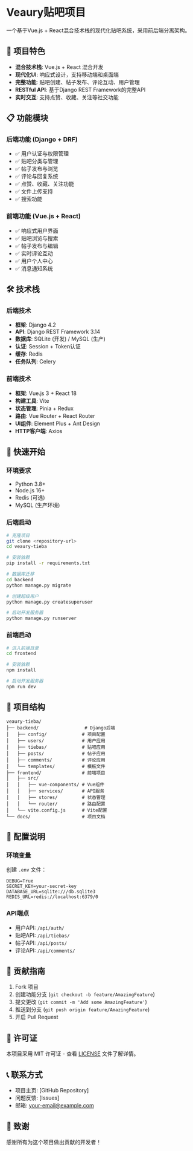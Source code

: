 # Veaury贴吧项目

一个基于Vue.js + React混合技术栈的现代化贴吧系统，采用前后端分离架构。

## 🚀 项目特色

- **混合技术栈**: Vue.js + React 混合开发
- **现代化UI**: 响应式设计，支持移动端和桌面端
- **完整功能**: 贴吧创建、帖子发布、评论互动、用户管理
- **RESTful API**: 基于Django REST Framework的完整API
- **实时交互**: 支持点赞、收藏、关注等社交功能

## 📋 功能模块

### 后端功能 (Django + DRF)
- ✅ 用户认证与权限管理
- ✅ 贴吧分类与管理
- ✅ 帖子发布与浏览
- ✅ 评论与回复系统
- ✅ 点赞、收藏、关注功能
- ✅ 文件上传支持
- ✅ 搜索功能

### 前端功能 (Vue.js + React)
- ✅ 响应式用户界面
- ✅ 贴吧浏览与搜索
- ✅ 帖子发布与编辑
- ✅ 实时评论互动
- ✅ 用户个人中心
- ✅ 消息通知系统

## 🛠️ 技术栈

### 后端技术
- **框架**: Django 4.2
- **API**: Django REST Framework 3.14
- **数据库**: SQLite (开发) / MySQL (生产)
- **认证**: Session + Token认证
- **缓存**: Redis
- **任务队列**: Celery

### 前端技术
- **框架**: Vue.js 3 + React 18
- **构建工具**: Vite
- **状态管理**: Pinia + Redux
- **路由**: Vue Router + React Router
- **UI组件**: Element Plus + Ant Design
- **HTTP客户端**: Axios

## 🚀 快速开始

### 环境要求
- Python 3.8+
- Node.js 16+
- Redis (可选)
- MySQL (生产环境)

### 后端启动
```bash
# 克隆项目
git clone <repository-url>
cd veaury-tieba

# 安装依赖
pip install -r requirements.txt

# 数据库迁移
cd backend
python manage.py migrate

# 创建超级用户
python manage.py createsuperuser

# 启动开发服务器
python manage.py runserver
```

### 前端启动
```bash
# 进入前端目录
cd frontend

# 安装依赖
npm install

# 启动开发服务器
npm run dev
```

## 📁 项目结构

```
veaury-tieba/
├── backend/                 # Django后端
│   ├── config/             # 项目配置
│   ├── users/              # 用户应用
│   ├── tiebas/             # 贴吧应用
│   ├── posts/              # 帖子应用
│   ├── comments/           # 评论应用
│   └── templates/          # 模板文件
├── frontend/               # 前端项目
│   ├── src/
│   │   ├── vue-components/ # Vue组件
│   │   ├── services/       # API服务
│   │   ├── stores/         # 状态管理
│   │   └── router/         # 路由配置
│   └── vite.config.js      # Vite配置
└── docs/                   # 项目文档
```

## 🔧 配置说明

### 环境变量
创建 `.env` 文件：
```env
DEBUG=True
SECRET_KEY=your-secret-key
DATABASE_URL=sqlite:///db.sqlite3
REDIS_URL=redis://localhost:6379/0
```

### API端点
- 用户API: `/api/auth/`
- 贴吧API: `/api/tiebas/`
- 帖子API: `/api/posts/`
- 评论API: `/api/comments/`

## 🤝 贡献指南

1. Fork 项目
2. 创建功能分支 (`git checkout -b feature/AmazingFeature`)
3. 提交更改 (`git commit -m 'Add some AmazingFeature'`)
4. 推送到分支 (`git push origin feature/AmazingFeature`)
5. 开启 Pull Request

## 📄 许可证

本项目采用 MIT 许可证 - 查看 [LICENSE](LICENSE) 文件了解详情。

## 📞 联系方式

- 项目主页: [GitHub Repository]
- 问题反馈: [Issues]
- 邮箱: your-email@example.com

## 🙏 致谢

感谢所有为这个项目做出贡献的开发者！